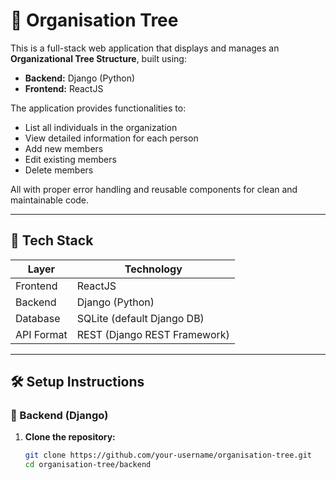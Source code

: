 # 🏢 Organisation Tree

This is a full-stack web application that displays and manages an **Organizational Tree Structure**, built using:

- **Backend:** Django (Python)
- **Frontend:** ReactJS

The application provides functionalities to:
- List all individuals in the organization
- View detailed information for each person
- Add new members
- Edit existing members
- Delete members

All with proper error handling and reusable components for clean and maintainable code.

---

## 🚀 Tech Stack

| Layer       | Technology    |
|-------------|---------------|
| Frontend    | ReactJS       |
| Backend     | Django (Python) |
| Database    | SQLite (default Django DB) |
| API Format  | REST (Django REST Framework) |

---

## 🛠️ Setup Instructions

### 🔁 Backend (Django)

1. **Clone the repository:**
   ```bash
   git clone https://github.com/your-username/organisation-tree.git
   cd organisation-tree/backend
